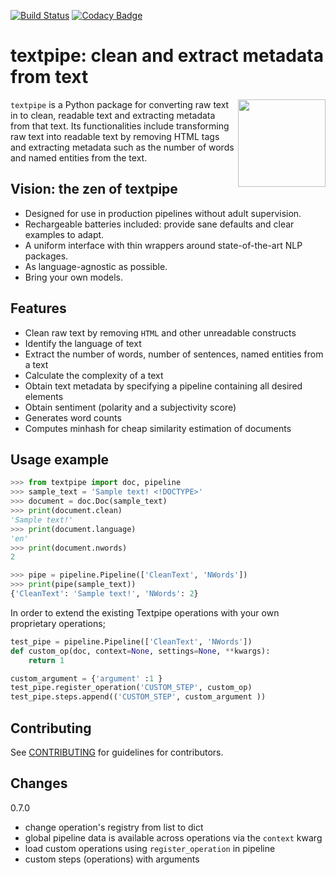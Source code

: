 [![Build Status](https://travis-ci.com/textpipe/textpipe.svg?branch=master)](https://travis-ci.com/textpipe/textpipe)
[![Codacy Badge](https://api.codacy.com/project/badge/Grade/486c205789b7457f8665a8e4c7cb6246)](https://www.codacy.com/app/textpipe/textpipe?utm_source=github.com&amp;utm_medium=referral&amp;utm_content=textpipe/textpipe&amp;utm_campaign=Badge_Grade)

# textpipe: clean and extract metadata from text

<img align="right" src="https://avatars3.githubusercontent.com/u/40492530?s=400&u=c65c2c8274cbdcd05b1942d1963d7aa2800e6d7f&v=4" height="140" width="140"/>

`textpipe` is a Python package for converting raw text in to clean, readable text and
extracting metadata from that text. Its functionalities include transforming
raw text into readable text by removing HTML tags and extracting
metadata such as the number of words and named entities from the text.


## Vision: the zen of textpipe

- Designed for use in production pipelines without adult supervision.
- Rechargeable batteries included: provide sane defaults and clear examples to adapt.
- A uniform interface with thin wrappers around state-of-the-art NLP packages.
- As language-agnostic as possible.
- Bring your own models.

## Features

- Clean raw text by removing `HTML` and other unreadable constructs
- Identify the language of text
- Extract the number of words, number of sentences, named entities from a text
- Calculate the complexity of a text
- Obtain text metadata by specifying a pipeline containing all desired elements
- Obtain sentiment (polarity and a subjectivity score)
- Generates word counts
- Computes minhash for cheap similarity estimation of documents

## Usage example

```python
>>> from textpipe import doc, pipeline
>>> sample_text = 'Sample text! <!DOCTYPE>'
>>> document = doc.Doc(sample_text)
>>> print(document.clean)
'Sample text!'
>>> print(document.language)
'en'
>>> print(document.nwords)
2

>>> pipe = pipeline.Pipeline(['CleanText', 'NWords'])
>>> print(pipe(sample_text))
{'CleanText': 'Sample text!', 'NWords': 2}
```

In order to extend the existing Textpipe operations with your own proprietary operations; 

```python
test_pipe = pipeline.Pipeline(['CleanText', 'NWords'])
def custom_op(doc, context=None, settings=None, **kwargs):
    return 1

custom_argument = {'argument' :1 }
test_pipe.register_operation('CUSTOM_STEP', custom_op)
test_pipe.steps.append(('CUSTOM_STEP', custom_argument ))

```


## Contributing
See [CONTRIBUTING](CONTRIBUTING.md) for guidelines for contributors.

## Changes

0.7.0

- change operation's registry from list to dict
- global pipeline data is available across operations via the `context` kwarg
- load custom operations using `register_operation` in pipeline
- custom steps (operations) with arguments
